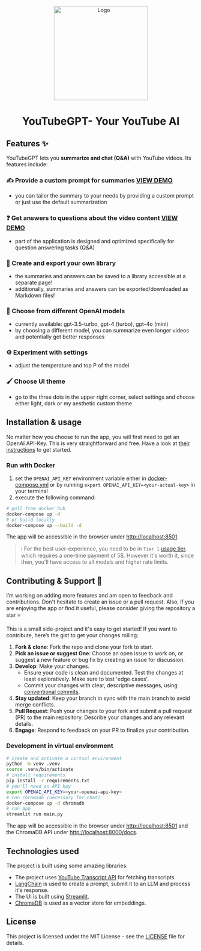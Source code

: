 <p align="center">
  <img src=".assets/yt-summarizer-logo.png" alt="Logo" width="250">
</p>

<h1 align="center">YouTubeGPT- Your YouTube AI</h1>

## Features :sparkles:

YouTubeGPT lets you **summarize and chat (Q&A)** with YouTube videos. Its features include:

### :writing_hand: Provide a custom prompt for summaries  [**VIEW DEMO**](https://youtu.be/rJqx3qvebws)

- you can tailor the summary to your needs by providing a custom prompt or just use the default summarization

### :question: Get answers to questions about the video content [**VIEW DEMO**](https://youtu.be/rI8NogvHplE)

- part of the application is designed and optimized specifically for question answering tasks (Q&A)
  
### :open_file_folder: Create and export your own library

- the summaries and answers can be saved to a library accessible at a separate page!
- additionally, summaries and answers can be exported/downloaded as Markdown files!

### :robot: Choose from different OpenAI models

- currently available: gpt-3.5-turbo, gpt-4 (turbo), gpt-4o (mini)
- by choosing a different model, you can summarize even longer videos and potentially get better responses

### :gear: Experiment with settings

- adjust the temperature and top P of the model
  
### :paintbrush: Choose UI theme

- go to the three dots in the upper right corner, select settings and choose either light, dark or my aesthetic custom theme

## Installation & usage

No matter how you choose to run the app, you will first need to get an OpenAI API-Key. This is very straightforward and free. Have a look at [their instructions](https://platform.openai.com/docs/quickstart/account-setup) to get started.  

### Run with Docker

1. set the `OPENAI_API_KEY` environment variable either in [docker-compose.yml](docker-compose.yml) or by running `export OPENAI_API_KEY=<your-actual-key>` in your terminal
2. execute the following command:

```bash
# pull from docker hub
docker-compose up -d
# or build locally
docker-compose up --build -d
```

The app will be accessible in the browser under <http://localhost:8501>.

> :information_source: For the best user-experience, you need to be in `Tier 1` [usage tier](https://platform.openai.com/docs/guides/rate-limits/usage-tiers), which requires a one-time payment of 5$. However it's worth it, since then, you'll have access to all models and higher rate limits.

## Contributing & Support :handshake:

I’m working on adding more features and am open to feedback and contributions. Don't hesitate to create an issue or a pull request. Also, if you are enjoying the app or find it useful, please consider giving the repository a star :star:

This is a small side-project and it's easy to get started! If you want to contribute, here’s the gist to get your changes rolling:

1. **Fork & clone**: Fork the repo and clone your fork to start.
2. **Pick an issue or suggest One**: Choose an open issue to work on, or suggest a new feature or bug fix by creating an issue for discussion.
3. **Develop**: Make your changes.
   - Ensure your code is clean and documented. Test the changes at least exploratively. Make sure to test 'edge cases'.
   - Commit your changes with clear, descriptive messages, using [conventional commits](https://www.conventionalcommits.org/en/v1.0.0/).
4. **Stay updated**: Keep your branch in sync with the main branch to avoid merge conflicts.
5. **Pull Request**: Push your changes to your fork and submit a pull request (PR) to the main repository. Describe your changes and any relevant details.
6. **Engage**: Respond to feedback on your PR to finalize your contribution.

### Development in virtual environment

```bash
# create and activate a virtual environment
python -m venv .venv
source .venv/bin/activate
# install requirements
pip install -r requirements.txt
# you'll need an API key
export OPENAI_API_KEY=<your-openai-api-key>
# run chromadb (necessary for chat)
docker-compose up -d chromadb
# run app
streamlit run main.py
```

The app will be accessible in the browser under <http://localhost:8501> and the ChromaDB API under <http://localhost:8000/docs>.

## Technologies used

The project is built using some amazing libraries:

- The project uses [YouTube Transcript API](https://github.com/jdepoix/youtube-transcript-api) for fetching transcripts.
- [LangChain](https://github.com/langchain-ai/langchain) is used to create a prompt, submit it to an LLM and process it's response.
- The UI is built using [Streamlit](https://github.com/streamlit/streamlit).
- [ChromaDB](https://docs.trychroma.com/) is used as a vector store for embeddings.

## License

This project is licensed under the MIT License - see the [LICENSE](./LICENSE) file for details.
